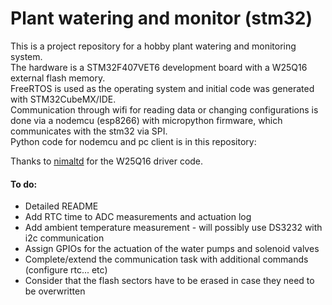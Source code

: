 # Plant watering and monitor (stm32)
This is a project repository for a hobby plant watering and monitoring system.  
The hardware is a STM32F407VET6 development board with a W25Q16 external flash memory.  
FreeRTOS is used as the operating system and initial code was generated with STM32CubeMX/IDE.  
Communication through wifi for reading data or changing configurations is done via a nodemcu (esp8266) with micropython firmware, which communicates with the stm32 via SPI.  
Python code for nodemcu and pc client is in this repository:    
  
Thanks to [nimaltd](https://github.com/nimaltd/) for the W25Q16 driver code.  

#### To do:
* Detailed README
* Add RTC time to ADC measurements and actuation log
* Add ambient temperature measurement - will possibly use DS3232 with i2c communication
* Assign GPIOs for the actuation of the water pumps and solenoid valves
* Complete/extend the communication task with additional commands (configure rtc... etc)
* Consider that the flash sectors have to be erased in case they need to be overwritten
